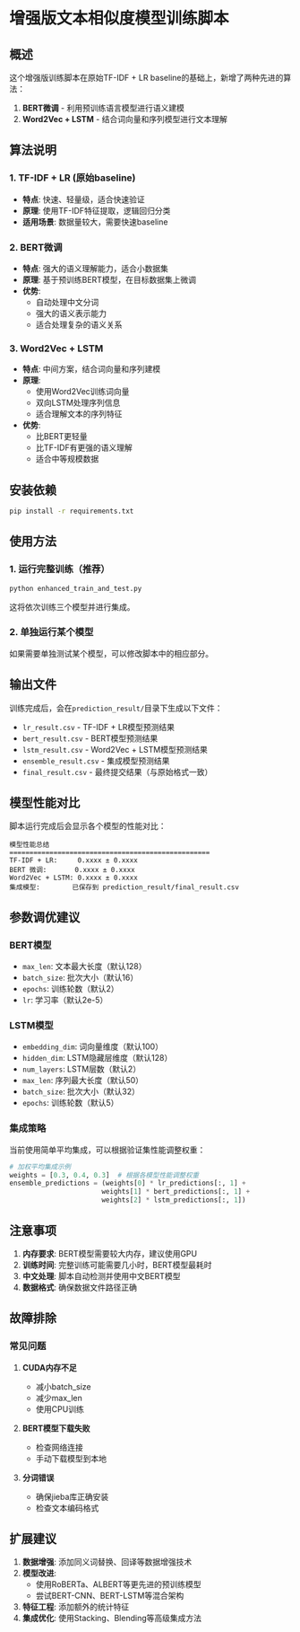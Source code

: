 # 增强版文本相似度模型训练脚本

## 概述

这个增强版训练脚本在原始TF-IDF + LR baseline的基础上，新增了两种先进的算法：

1. **BERT微调** - 利用预训练语言模型进行语义建模
2. **Word2Vec + LSTM** - 结合词向量和序列模型进行文本理解

## 算法说明

### 1. TF-IDF + LR (原始baseline)
- **特点**: 快速、轻量级，适合快速验证
- **原理**: 使用TF-IDF特征提取，逻辑回归分类
- **适用场景**: 数据量较大，需要快速baseline

### 2. BERT微调
- **特点**: 强大的语义理解能力，适合小数据集
- **原理**: 基于预训练BERT模型，在目标数据集上微调
- **优势**: 
  - 自动处理中文分词
  - 强大的语义表示能力
  - 适合处理复杂的语义关系

### 3. Word2Vec + LSTM
- **特点**: 中间方案，结合词向量和序列建模
- **原理**: 
  - 使用Word2Vec训练词向量
  - 双向LSTM处理序列信息
  - 适合理解文本的序列特征
- **优势**: 
  - 比BERT更轻量
  - 比TF-IDF有更强的语义理解
  - 适合中等规模数据

## 安装依赖

```bash
pip install -r requirements.txt
```

## 使用方法

### 1. 运行完整训练（推荐）

```bash
python enhanced_train_and_test.py
```

这将依次训练三个模型并进行集成。

### 2. 单独运行某个模型

如果需要单独测试某个模型，可以修改脚本中的相应部分。

## 输出文件

训练完成后，会在`prediction_result/`目录下生成以下文件：

- `lr_result.csv` - TF-IDF + LR模型预测结果
- `bert_result.csv` - BERT模型预测结果  
- `lstm_result.csv` - Word2Vec + LSTM模型预测结果
- `ensemble_result.csv` - 集成模型预测结果
- `final_result.csv` - 最终提交结果（与原始格式一致）

## 模型性能对比

脚本运行完成后会显示各个模型的性能对比：

```
模型性能总结
==================================================
TF-IDF + LR:     0.xxxx ± 0.xxxx
BERT 微调:       0.xxxx ± 0.xxxx
Word2Vec + LSTM: 0.xxxx ± 0.xxxx
集成模型:        已保存到 prediction_result/final_result.csv
```

## 参数调优建议

### BERT模型
- `max_len`: 文本最大长度（默认128）
- `batch_size`: 批次大小（默认16）
- `epochs`: 训练轮数（默认2）
- `lr`: 学习率（默认2e-5）

### LSTM模型
- `embedding_dim`: 词向量维度（默认100）
- `hidden_dim`: LSTM隐藏层维度（默认128）
- `num_layers`: LSTM层数（默认2）
- `max_len`: 序列最大长度（默认50）
- `batch_size`: 批次大小（默认32）
- `epochs`: 训练轮数（默认5）

### 集成策略
当前使用简单平均集成，可以根据验证集性能调整权重：

```python
# 加权平均集成示例
weights = [0.3, 0.4, 0.3]  # 根据各模型性能调整权重
ensemble_predictions = (weights[0] * lr_predictions[:, 1] + 
                       weights[1] * bert_predictions[:, 1] + 
                       weights[2] * lstm_predictions[:, 1])
```

## 注意事项

1. **内存要求**: BERT模型需要较大内存，建议使用GPU
2. **训练时间**: 完整训练可能需要几小时，BERT模型最耗时
3. **中文处理**: 脚本自动检测并使用中文BERT模型
4. **数据格式**: 确保数据文件路径正确

## 故障排除

### 常见问题

1. **CUDA内存不足**
   - 减小batch_size
   - 减少max_len
   - 使用CPU训练

2. **BERT模型下载失败**
   - 检查网络连接
   - 手动下载模型到本地

3. **分词错误**
   - 确保jieba库正确安装
   - 检查文本编码格式

## 扩展建议

1. **数据增强**: 添加同义词替换、回译等数据增强技术
2. **模型改进**: 
   - 使用RoBERTa、ALBERT等更先进的预训练模型
   - 尝试BERT-CNN、BERT-LSTM等混合架构
3. **特征工程**: 添加额外的统计特征
4. **集成优化**: 使用Stacking、Blending等高级集成方法 